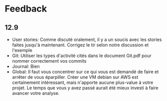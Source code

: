 # Feedback

## 12.9

- User stories: Comme discuté oralement, il y a un soucis avec les stories faites jusqu'à maintenant. Corrigez le tir selon notre discussion et l'exemple
- Git: Utiliser les types d'activité cités dans le document Git.pdf pour nommer correctement vos commits
- Journal: Bien
- Global: Il faut vous concentrer sur ce qui vous est demandé de faire et arrêter de vous éparpiller. Créer une VM debian sur AWS est certainement intéressant, mais n'apporte aucune plus-value à votre projet. Le temps que vous y avez passé aurait été mieux investi à faire avancer votre analyse.
